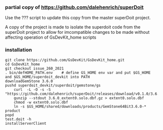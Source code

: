 ### partial copy of https://github.com/dalehenrich/superDoit
Use the ??? script to update this copy from the master superDoit project.

A copy of the project is made to isolate the superdoit code from the
superDoit project to allow for imcompatible changes to be made without 
affecting operation of GsDevKit_home scripts

### installation
```
git clone https://github.com/GsDevKit/GsDevKit_home.git
cd GsDevKit_home
git checkout issue_260_2021
. bin/defHOME_PATH.env    # define GS_HOME env var and put $GS_HOME and $GS_HOME/superdoit_devkit into PATH
downloadGemStone 3.6.0
pushd superdoit_devkit/superdoit/gemstone/gs
	curl  -L -O -s -S "https://github.com/dalehenrich/superDoit/releases/download/v0.1.0/3.6.0_extent0.solo.dbf.gz"
	gunzip --stdout 3.6.0_extent0.solo.dbf.gz > extent0.solo.dbf
	chmod -w extent0.solo.dbf
	ln -s $GS_HOME/shared/downloads/products/GemStone64Bit3.6.0-* product
popd
test.doit -h
installServerClient
```
